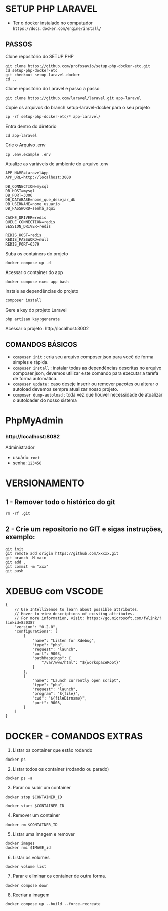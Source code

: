 # SETUP PHP LARAVEL

- Ter o docker instalado no computador ```https://docs.docker.com/engine/install/```

## PASSOS

Clone repositório do SETUP PHP

```
git clone https://github.com/profssavio/setup-php-docker-etc.git
cd setup-php-docker-etc
git checkout setup-laravel-docker
cd ..
```

Clone repositório do Laravel e passo a passo

```
git clone https://github.com/laravel/laravel.git app-laravel
```

Copie os arquivos do branch setup-laravel-docker para o seu projeto

```
cp -rf setup-php-docker-etc/* app-laravel/
```

Entra dentro do diretório

```
cd app-laravel
```

Crie o Arquivo .env

```
cp .env.example .env
```

Atualize as variáveis de ambiente do arquivo .env


```
APP_NAME=LaravelApp
APP_URL=http://localhost:3000

DB_CONNECTION=mysql
DB_HOST=mysql
DB_PORT=3306
DB_DATABASE=nome_que_desejar_db
DB_USERNAME=nome_usuario
DB_PASSWORD=senha_aqui

CACHE_DRIVER=redis
QUEUE_CONNECTION=redis
SESSION_DRIVER=redis

REDIS_HOST=redis
REDIS_PASSWORD=null
REDIS_PORT=6379
```

Suba os containers do projeto

```
docker compose up -d
```

Acessar o container do app

```
docker compose exec app bash
```

Instale as dependências do projeto

```
composer install
```

Gere a key do projeto Laravel

```
php artisan key:generate
```

Acessar o projeto: http://localhost:3002



## COMANDOS BÁSICOS

- ```composer init``` : cria seu arquivo composer.json para você de forma simples e rápida.
- ```composer install``` : instalar todas as dependências descritas no arquivo composer.json, devemos utilizar este comando para executar a tarefa de forma automática.
- ```composer update``` : caso deseje inserir ou remover pacotes ou alterar o autoload devemos sempre atualizar nosso projeto.
- ```composer dump-autoload``` : toda vez que houver necessidade de atualizar o autoloader do nosso sistema


# PhpMyAdmin

### http://localhost:8082

Administrador

- usuário: ```root```
- senha: ```123456```

# VERSIONAMENTO

## 1 - Remover todo o histórico do git

```
rm -rf .git
```

## 2 - Crie um repositorio no GIT e sigas instruções, exemplo:

```
git init
git remote add origin https://github.com/xxxxx.git
git branch -M main
git add .
git commit -m "xxx"
git push
```

# XDEBUG com VSCODE

```
{
    // Use IntelliSense to learn about possible attributes.
    // Hover to view descriptions of existing attributes.
    // For more information, visit: https://go.microsoft.com/fwlink/?linkid=830387
    "version": "0.2.0",
    "configurations": [
        {
            "name": "Listen for Xdebug",
            "type": "php",
            "request": "launch",
            "port": 9003,
            "pathMappings": {
                "/var/www/html": "${workspaceRoot}"
            }
        },
        {
            "name": "Launch currently open script",
            "type": "php",
            "request": "launch",
            "program": "${file}",
            "cwd": "${fileDirname}",
            "port": 9003,
        }
    ]
}
```
# DOCKER - COMANDOS EXTRAS

1. Listar os container que estão rodando

```
docker ps 
```

2. Listar todos os container (rodando ou parado)

```
docker ps -a
```

3. Parar ou subir um container

```
docker stop $CONTAINER_ID

docker start $CONTAINER_ID
```

4. Remover um container 

```
docker rm $CONTAINER_ID
```

5. Listar uma imagem e remover

```
docker images
docker rmi $IMAGE_id
```

6. Listar os volumes

```
docker volume list
```

7. Parar e eliminar os container de outra forma.

```
docker compose down
```

8. Recriar a imagem

```
docker compose up --build --force-recreate
```
